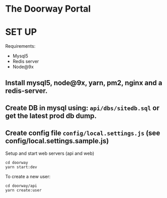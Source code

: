 # The Doorway Portal

SET UP
=======

Requirements:
* Mysql5
* Redis server
* Node@9x

Install mysql5, node@9x, yarn, pm2, nginx and a redis-server.
--------------------------------------------------------------
Create DB in mysql using: `api/dbs/sitedb.sql` or get the latest prod db dump.
--------------------------------------------------------------
Create config file `config/local.settings.js` (see config/local.settings.sample.js)
--------------------------------------------------------------

Setup and start web servers (api and web)
```
cd doorway
yarn start:dev
```

To create a new user:
```
cd doorway/api
yarn create:user
```
